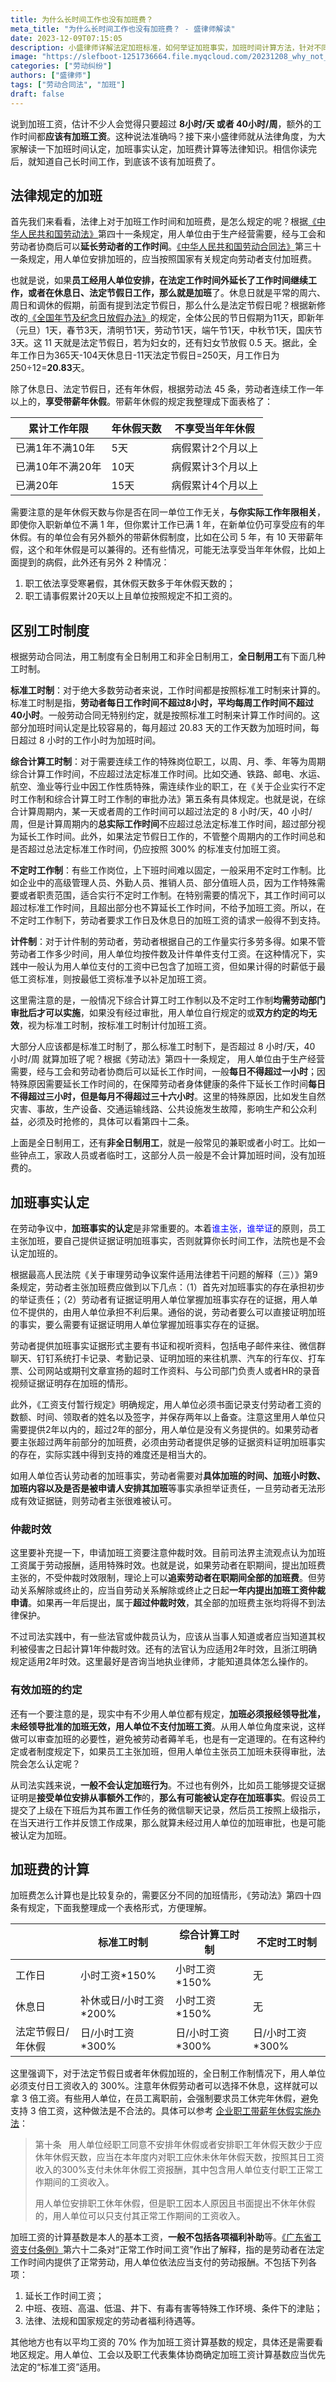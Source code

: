 ```yaml
---
title: 为什么长时间工作也没有加班费？
meta_title: "为什么长时间工作也没有加班费？ - 盛律师解读"
date: 2023-12-09T07:15:05
description: 小盛律师详解法定加班标准，如何举证加班事实，加班时间计算方法，针对不同工时制加班费计算公式。一文读懂加班法律常识，解决员工加班无加班费的困扰。
image: "https://slefboot-1251736664.file.myqcloud.com/20231208_why_not_overtime_pay_people.png/webp"
categories: ["劳动纠纷"]
authors: ["盛律师"]
tags: ["劳动合同法", "加班"]
draft: false
---
```


说到加班工资，估计不少人会觉得只要超过 **8小时/天 或者 40小时/周**，额外的工作时间都**应该有加班工资**。这种说法准确吗？接下来小盛律师就从法律角度，为大家解读一下加班时间认定，加班事实认定，加班费计算等法律知识。相信你读完后，就知道自己长时间工作，到底该不该有加班费了。

## 法律规定的加班

首先我们来看看，法律上对于加班工作时间和加班费，是怎么规定的呢？根据[《中华人民共和国劳动法》](https://www.gov.cn/banshi/2005-05/25/content_905.htm)第四十一条规定，用人单位由于生产经营需要，经与工会和劳动者协商后可以**延长劳动者的工作时间**。[《中华人民共和国劳动合同法》](https://www.gov.cn/flfg/2007-06/29/content_669394.htm)第三十一条规定，用人单位安排加班的，应当按照国家有关规定向劳动者支付加班费。

也就是说，如果**员工经用人单位安排，在法定工作时间外延长了工作时间继续工作，或者在休息日、法定节假日工作，那么就是加班**了。休息日就是平常的周六、周日和调休的假期，前面有提到法定节假日，那么什么是法定节假日呢？根据新修改的[《全国年节及纪念日放假办法》](https://flk.npc.gov.cn/detail2.html?ZmY4MDgwODE2ZjNlOThiZDAxNmY0MWVmZjc4NDAxZjg)的规定，全体公民的节日假期为11天，即新年（元旦）1天，春节3天，清明节1天，劳动节1天，端午节1天，中秋节1天，国庆节3天。这 11 天就是法定节假日，若为妇女的，还有妇女节放假 0.5 天。据此，全年工作日为365天-104天休息日-11天法定节假日=250天，月工作日为250÷12=**20.83**天。

除了休息日、法定节假日，还有年休假，根据劳动法 45 条，劳动者连续工作一年以上的，**享受带薪年休假**。带薪年休假的规定我整理成下面表格了：

| 累计工作年限	| 年休假天数	 | 不享受当年年休假 |
| -- | -- | -- |
| 已满1年不满10年	| 5天	| 病假累计2个月以上 |
| 已满10年不满20年 |	10天	| 病假累计3个月以上 |
| 已满20年 |	15天	| 病假累计4个月以上 |

需要注意的是年休假天数与你是否在同一单位工作无关，**与你实际工作年限相关**，即使你入职新单位不满 1 年，但你累计工作已满 1 年，在新单位仍可享受应有的年休假。有的单位会有另外额外的带薪休假制度，比如在公司 5 年，有 10 天带薪年假，这个和年休假是可以兼得的。还有些情况，可能无法享受当年年休假，比如上面提到的病假，此外还有另外 2 种情况：

1. 职工依法享受寒暑假，其休假天数多于年休假天数的；
2. 职工请事假累计20天以上且单位按照规定不扣工资的。

## 区别工时制度

根据劳动合同法，用工制度有全日制用工和非全日制用工，**全日制用工**有下面几种工时制。

**标准工时制**：对于绝大多数劳动者来说，工作时间都是按照标准工时制来计算的。标准工时制是指，**劳动者每日工作时间不超过8小时，平均每周工作时间不超过40小时**。一般劳动合同无特别约定，就是按照标准工时制来计算工作时间的。这部分加班时间认定是比较容易的，每月超过 20.83 天的工作天数为加班时间，每日超过 8 小时的工作小时为加班时间。

**综合计算工时制**：对于需要连续工作的特殊岗位职工，以周、月、季、年等为周期综合计算工作时间，不应超过法定标准工作时间。比如交通、铁路、邮电、水运、航空、渔业等行业中因工作性质特殊，需连续作业的职工，在《关于企业实行不定时工作制和综合计算工时工作制的审批办法》第五条有具体规定。也就是说，在综合计算周期内，某一天或者周的工作时间可以超过法定的 8 小时/天，40 小时/周，但是计算周期内的**总实际工作时间**不应超过总法定标准工作时间，超过部分视为延长工作时间。此外，如果法定节假日工作的，不管整个周期内的工作时间总和是否超过总法定标准工作时间，仍应按照 300% 的标准支付加班工资。

**不定时工作制**：有些工作岗位，上下班时间难以固定，一般采用不定时工作制。比如企业中的高级管理人员、外勤人员、推销人员、部分值班人员，因为工作特殊需要或者职责范围，适合实行不定时工作制。在特别需要的情况下，其工作时间可以超过标准工作时间，且超出部分也不算延长工作时间，不给予加班工资。所以，在不定时工作制下，劳动者要求工作日及休息日的加班工资的请求一般得不到支持。

**计件制**：对于计件制的劳动者，劳动者根据自己的工作量实行多劳多得。如果不管劳动者工作多少时间，用人单位均按件数及计件单件支付工资。在这种情况下，实践中一般认为用人单位支付的工资中已包含了加班工资，但如果计得的时薪低于最低工资标准，则按最低工资标准予以补足加班工资。

这里需注意的是，一般情况下综合计算工时工作制以及不定时工作制**均需劳动部门审批后才可以实施**，如果没有经过审批，用人单位自行规定的或**双方约定的均无效**，视为标准工时制，按标准工时制计付加班工资。

大部分人应该都是标准工时制了，那么标准工时制下，是否超过 8 小时/天，40 小时/周 就算加班了呢？根据《劳动法》第四十一条规定，
用人单位由于生产经营需要，经与工会和劳动者协商后可以延长工作时间，一般**每日不得超过一小时**；因特殊原因需要延长工作时间的，在保障劳动者身体健康的条件下延长工作时间**每日不得超过三小时，但是每月不得超过三十六小时**。这里的特殊原因，比如发生自然灾害、事故，生产设备、交通运输线路、公共设施发生故障，影响生产和公众利益，必须及时抢修的，具体可以看第四十二条。

上面是全日制用工，还有**非全日制用工**，就是一般常见的兼职或者小时工。比如一些钟点工，家政人员或者临时工，这部分人员一般是不会计算加班时间，没有加班费的。

## 加班事实认定

在劳动争议中，**加班事实的认定**是非常重要的。本着<span style='color: blue'>谁主张，谁举证</span>的原则，员工主张加班，要自己提供证据证明加班事实，否则就算你长时间工作，法院也是不会认定加班的。

根据最高人民法院《关于审理劳动争议案件适用法律若干问题的解释（三）》第9条规定，劳动者主张加班费应做到以下几点：（1）首先对加班事实的存在承担初步的举证责任；（2）劳动者有证据证明用人单位掌握加班事实存在的证据，用人单位不提供的，由用人单位承担不利后果。通俗的说，劳动者要么可以直接证明加班的事实，要么需要有证据证明用人单位掌握加班事实存在的证据。

劳动者提供加班事实证据形式主要有书证和视听资料，包括电子邮件来往、微信群聊天、钉钉系统打卡记录、考勤记录、证明加班的来往机票、汽车的行车仪、打车票、公司网站或期刊文章宣扬的超时工作资料、与公司部门负责人或者HR的录音视频证据证明存在加班的情形。

此外，《工资支付暂行规定》明确规定，用人单位必须书面记录支付劳动者工资的数额、时间、领取者的姓名以及签字，并保存两年以上备查。注意这里用人单位只需要提供2年以内的，超过2年的部分，用人单位是没有义务提供的。如果劳动者要主张超过两年前部分的加班费，必须由劳动者提供足够的证据资料证明加班事实的存在，实际实践中得到支持的难度还是相当大的。

如用人单位否认劳动者的加班事实，劳动者需要对**具体加班的时间、加班小时数、加班内容以及是否是被申请人安排其加班**等事实承担举证责任，一旦劳动者无法形成有效证据链，则劳动者主张很难被认可。

### 仲裁时效

这里要补充提一下，申请加班工资要注意仲裁时效。目前司法界主流观点认为加班工资属于劳动报酬，适用特殊时效。也就是说，如果劳动者在职期间，提出加班费主张的，不受仲裁时效限制，理论上可以**追索劳动者在职期间全部的加班费**。但劳动关系解除或终止的，应当自劳动关系解除或终止之日起**一年内提出加班工资仲裁申请**。如果再一年后提出，属于**超过仲裁时效**，其全部的加班费主张均将得不到法律保护。

不过司法实践中，有一些法官或仲裁员认为，应该从当事人知道或者应当知道其权利被侵害之日起计算1年仲裁时效。还有的法官认为应适用2年时效，且浙江明确规定适用2年时效。这里最好是咨询当地执业律师，才能知道具体怎么操作的。

### 有效加班的约定

还有一个要注意的是，现实中有不少用人单位都有规定，**加班必须报经领导批准，未经领导批准的加班无效，用人单位不支付加班工资**。从用人单位角度来说，这样做可以审查加班的必要性，避免被劳动者薅羊毛，也是有一定道理的。在有这种约定或者制度规定下，如果员工主张加班，但用人单位主张员工加班未获得审批，法院会怎么认定呢？

从司法实践来说，**一般不会认定加班行为**。不过也有例外，比如员工能够提交证据证明是**接受单位安排从事额外工作**的，**那么有可能被认定存在加班事实**。假设员工提交了上级在下班后为其布置工作任务的微信聊天记录，然后员工按照上级指示，在当天进行工作并反馈工作成果，那么就算未经过用人单位的加班审批，也是可能被认定为加班。

## 加班费的计算

加班费怎么计算也是比较复杂的，需要区分不同的加班情形，《劳动法》第四十四条有规定，下面我整理成一个表格形式，方便理解。

| |	标准工时制 |	综合计算工时制	| 不定时工时制 |
| -- |-- |-- |-- |
| 工作日 |	小时工资*150%	| 小时工资*150%	 | 无 | 
| 休息日 |	补休或日/小时工资*200% | 小时工资*150%	 | 无 | 
| 法定节假日/年休假 | 日/小时工资*300% | 日/小时工资*300% | 日/小时工资*300% | 

这里强调下，对于法定节假日或者年休假加班的，全日制工作制情况下，用人单位必须支付日工资收入的 300%。注意年休假劳动者可以选择不休息，这样就可以拿 3 倍工资。有些用人单位，在员工离职前，会强制要求员工休完年休假，避免支持 3 倍工资，这种做法是不合法的。具体可以参考 [企业职工带薪年休假实施办法](https://www.gov.cn/zhengce/2022-08/31/content_5711300.htm)：

> 第十条  用人单位经职工同意不安排年休假或者安排职工年休假天数少于应休年休假天数，应当在本年度内对职工应休未休年休假天数，按照其日工资收入的300%支付未休年休假工资报酬，其中包含用人单位支付职工正常工作期间的工资收入。
> 
> 用人单位安排职工休年休假，但是职工因本人原因且书面提出不休年休假的，用人单位可以只支付其正常工作期间的工资收入。

加班工资的计算基数是本人的基本工资，**一般不包括各项福利补助**等。[《广东省工资支付条例》](https://www.gd.gov.cn/zwgk/wjk/zcfgk/content/post_2532357.html)第六十二条对“正常工作时间工资”作出了解释，指的是劳动者在法定工作时间内提供了正常劳动，用人单位依法应当支付的劳动报酬。不包括下列各项：

1. 延长工作时间工资；
2. 中班、夜班、高温、低温、井下、有毒有害等特殊工作环境、条件下的津贴；
3. 法律、法规和国家规定的劳动者福利待遇等。

其他地方也有以平均工资的 70% 作为加班工资计算基数的规定，具体还是需要看地区规定。用人单位、工会以及职工代表集体协商确定加班工资计算基数应当优先法定的“标准工资”适用。
